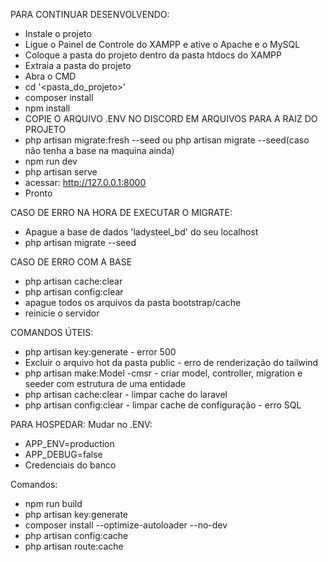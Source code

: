 PARA CONTINUAR DESENVOLVENDO:

- Instale o projeto
- Ligue o Painel de Controle do XAMPP e ative o Apache e o MySQL
- Coloque a pasta do projeto dentro da pasta htdocs do XAMPP
- Extraia a pasta do projeto
- Abra o CMD
- cd '<pasta_do_projeto>'
- composer install
- npm install
- COPIE O ARQUIVO .ENV NO DISCORD EM ARQUIVOS PARA A RAIZ DO PROJETO
- php artisan migrate:fresh --seed ou php artisan migrate --seed(caso não tenha a base na maquina ainda)
- npm run dev
- php artisan serve
- acessar: http://127.0.0.1:8000
- Pronto

CASO DE ERRO NA HORA DE EXECUTAR O MIGRATE:
- Apague a base de dados 'ladysteel_bd' do seu localhost
- php artisan migrate --seed

CASO DE ERRO COM A BASE
- php artisan cache:clear
- php artisan config:clear
- apague todos os arquivos da pasta bootstrap/cache
- reinicie o servidor

COMANDOS ÚTEIS:
- php artisan key:generate - error 500
- Excluir o arquivo hot da pasta public - erro de renderização do tailwind
- php artisan make:Model -cmsr - criar model, controller, migration e seeder com estrutura de uma entidade
- php artisan cache:clear - limpar cache do laravel
- php artisan config:clear - limpar cache de configuração - erro SQL

PARA HOSPEDAR:
Mudar no .ENV: 
- APP_ENV=production
- APP_DEBUG=false
- Credenciais do banco

Comandos:
- npm run build
- php artisan key:generate 
- composer install --optimize-autoloader --no-dev
- php artisan config:cache
- php artisan route:cache
